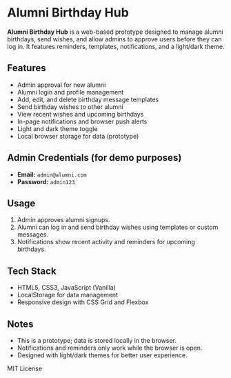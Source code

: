 # Alumni Birthday Hub

**Alumni Birthday Hub** is a web-based prototype designed to manage alumni birthdays, send wishes, and allow admins to approve users before they can log in. It features reminders, templates, notifications, and a light/dark theme.

## Features

- Admin approval for new alumni
- Alumni login and profile management
- Add, edit, and delete birthday message templates
- Send birthday wishes to other alumni
- View recent wishes and upcoming birthdays
- In-page notifications and browser push alerts
- Light and dark theme toggle
- Local browser storage for data (prototype)

## Admin Credentials (for demo purposes)

- **Email:** `admin@alumni.com`
- **Password:** `admin123`

## Usage

1. Admin approves alumni signups.
2. Alumni can log in and send birthday wishes using templates or custom messages.
3. Notifications show recent activity and reminders for upcoming birthdays.

## Tech Stack

- HTML5, CSS3, JavaScript (Vanilla)
- LocalStorage for data management
- Responsive design with CSS Grid and Flexbox

## Notes

- This is a prototype; data is stored locally in the browser.
- Notifications and reminders only work while the browser is open.
- Designed with light/dark themes for better user experience.

MIT License
